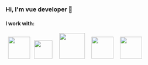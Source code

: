 ### Hi, I'm vue developer 👋
<h4>I work with:</h4>
<code> <img src="https://cdn3.iconfinder.com/data/icons/glypho-social-and-other-logos/64/logo-html5-circle-512.png" height="60px"> </code>
<code><img src="https://www.citypng.com/public/uploads/small/11662224348dive19y2yfxhcf5ymxrmuwjfwqwfndj6x2jy9ab9n9o2cobcfv0ksoufkh0ucal88lvftnlmkocgeavwlbrcuysvkhz0ju0jsz83.png" height="50px"> </code>
<code> <img src="https://www.freepnglogos.com/uploads/javascript/js-circle-black-design-logo-30.png" height="70px"> </code>
<code> <img src="https://res.cloudinary.com/teepublic/image/private/s--VZG1dDZH--/c_crop,x_10,y_10/c_fit,h_830/c_crop,g_north_west,h_1038,w_1038,x_-167,y_-104/l_upload:v1565806151:production:blanks:vdbwo35fw6qtflw9kezw/fl_layer_apply,g_north_west,x_-278,y_-215/b_rgb:262c3a/c_limit,f_auto,h_630,q_90,w_630/v1650277289/production/designs/29501940_0.jpg" height="60px"> </code>
<code> <img style="border-radius="50%";" src="https://www.willstyle.co.jp/w/wp-content/uploads/2020/11/nuxt.jpg" height="60px"> </code>
